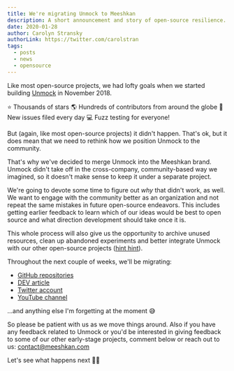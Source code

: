```yaml
---
title: We're migrating Unmock to Meeshkan 
description: A short announcement and story of open-source resilience.
date: 2020-01-28
author: Carolyn Stransky
authorLink: https://twitter.com/carolstran
tags:
  - posts
  - news
  - opensource
---
```


Like most open-source projects, we had lofty goals when we started building [Unmock](https://www.unmock.io/) in November 2018. 

⭐️ Thousands of stars
🌎 Hundreds of contributors from around the globe
🔖 New issues filed every day 
💻 Fuzz testing for everyone! 

But (again, like most open-source projects) it didn't happen. That's ok, but it does mean that we need to rethink how we position Unmock to the community.

That's why we've decided to merge Unmock into the Meeshkan brand. Unmock didn't take off in the cross-company, community-based way we imagined, so it doesn't make sense to keep it under a separate project. 

We're going to devote some time to figure out _why_ that didn't work, as well. We want to engage with the community better as an organization and not repeat the same mistakes in future open-source endeavors. This includes getting earlier feedback to learn which of our ideas would be best to open source and what direction development should take once it is.

This whole process will also give us the opportunity to archive unused resources, clean up abandoned experiments and better integrate Unmock with our other open-source projects ([hint hint](https://github.com/meeshkan/meeshkan)).

Throughout the next couple of weeks, we'll be migrating:
* [GitHub repositories](https://github.com/unmock/)
* [DEV article](https://dev.to/unmock/)
* [Twitter account](https://twitter.com/unmock_io)
* [YouTube channel](https://www.youtube.com/channel/UCBe00CDjCEe3LAhv3-TXIAw)

...and anything else I'm forgetting at the moment 😅

So please be patient with us as we move things around. Also if you have any feedback related to Unmock or you'd be interested in giving feedback to some of our other early-stage projects, comment below or reach out to us: contact@meeshkan.com

Let's see what happens next 🤷‍♀️